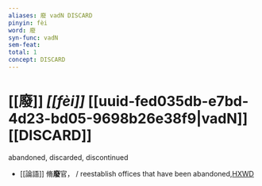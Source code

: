 ```yaml
---
aliases: 廢 vadN DISCARD
pinyin: fèi
word: 廢
syn-func: vadN
sem-feat: 
total: 1
concept: DISCARD 
---
```

# [[廢]] *[[fèi]]*  [[uuid-fed035db-e7bd-4d23-bd05-9698b26e38f9|vadN]] [[DISCARD]]
abandoned, discarded, discontinued
 - [[論語]] 脩**廢**官， / reestablish offices that have been abandoned,[HXWD](https://hxwd.org/textview.html?location=KR1h0004_tls_020-5a.4)
